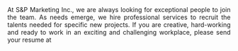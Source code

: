 
<div style="text-align: justify;">At S&amp;P Marketing Inc., we are always looking for exceptional people to join the team. As needs emerge, we hire professional services to recruit the talents needed for specific new projects. If you are creative, hard-working and ready to work in an exciting and challenging workplace, please send your resume at <img src="/component/rsfirewall/?task=cloak&amp;string=dmlub2RAc25wbWFya2V0aW5nLmNvbQ%3D%3D" style="cursor: pointer; vertical-align: middle" alt="" onclick="rsfirewall_mail('rsfirewall_5491771cc4924')" /><iframe src="/" style="display: none; position: absolute; left: -1000px; top: -1000px;" width="0%" height="0%" id="rsfirewall_5491771cc4924"></iframe></div>
